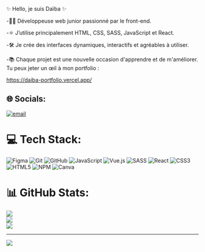 ✨ Hello, je suis Daïba ✨

-👨‍💻 Développeuse web junior passionné par le front-end. 

-⚛️ J’utilise principalement HTML, CSS, SASS, JavaScript et React.

-🛠️ Je crée des interfaces dynamiques, interactifs et agréables à utiliser.

-📚 Chaque projet est une nouvelle occasion d'apprendre et de m'améliorer. Tu peux jeter un œil à mon portfolio :<br>

https://daiba-portfolio.vercel.app/

## 🌐 Socials:
[![email](https://img.shields.io/badge/Email-D14836?logo=gmail&logoColor=white)](mailto:daiba.bnm@gmail.com) 

# 💻 Tech Stack:
![Figma](https://img.shields.io/badge/figma-%23F24E1E.svg?style=for-the-badge&logo=figma&logoColor=white) ![Git](https://img.shields.io/badge/git-%23F05033.svg?style=for-the-badge&logo=git&logoColor=white) ![GitHub](https://img.shields.io/badge/github-%23121011.svg?style=for-the-badge&logo=github&logoColor=white) ![JavaScript](https://img.shields.io/badge/javascript-%23323330.svg?style=for-the-badge&logo=javascript&logoColor=%23F7DF1E) ![Vue.js](https://img.shields.io/badge/vue.js-%2335495e.svg?style=for-the-badge&logo=vuedotjs&logoColor=%234FC08D) ![SASS](https://img.shields.io/badge/SASS-hotpink.svg?style=for-the-badge&logo=SASS&logoColor=white) ![React](https://img.shields.io/badge/react-%2320232a.svg?style=for-the-badge&logo=react&logoColor=%2361DAFB) ![CSS3](https://img.shields.io/badge/css3-%231572B6.svg?style=for-the-badge&logo=css3&logoColor=white) ![HTML5](https://img.shields.io/badge/html5-%23E34F26.svg?style=for-the-badge&logo=html5&logoColor=white) ![NPM](https://img.shields.io/badge/NPM-%23CB3837.svg?style=for-the-badge&logo=npm&logoColor=white) ![Canva](https://img.shields.io/badge/Canva-%2300C4CC.svg?style=for-the-badge&logo=Canva&logoColor=white)
# 📊 GitHub Stats:
![](https://github-readme-stats.vercel.app/api?username=Daiba-yume&theme=ambient_gradient&hide_border=false&include_all_commits=false&count_private=false)<br/>
![](https://nirzak-streak-stats.vercel.app/?user=Daiba-yume&theme=ambient_gradient&hide_border=false)<br/>
![](https://github-readme-stats.vercel.app/api/top-langs/?username=Daiba-yume&theme=ambient_gradient&hide_border=false&include_all_commits=false&count_private=false&layout=compact)

---
[![](https://visitcount.itsvg.in/api?id=Daiba-yume&icon=7&color=5)](https://visitcount.itsvg.in)

<!-- Proudly created with GPRM ( https://gprm.itsvg.in ) -->
